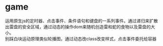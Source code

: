 # game
运用原生js的定时器、点击事件、条件语句和键盘的一系列事件。通过递归来扩散出雷盘的安全区域，通过动态的操作dom来随机创造雷和蛇的食物以及雷盘的大小。<br>
别踩白块运动原理类似轮播图，通过动态改class改变样式，点击事件委托给容器
